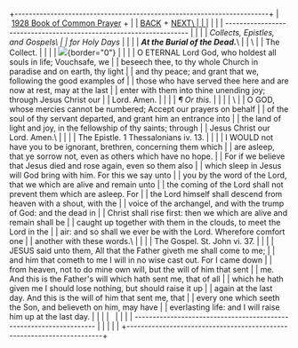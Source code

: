 +-----------------------------------------------------------------------+
|  [1928 Book of Common Prayer](../index.html) +                        |
| [BACK](marriage.html) + [NEXT\                                        |
| ](standrew.html)                                                      |
|                                                                       |
| -------------------------------------------------------------------   |
|                                                                       |
| *Collects, Epistles, and Gospels\                                     |
| for Holy Days*                                                        |
|                                                                       |
| ***At the Burial of the Dead.***\                                     |
| \                                                                     |
| The Collect.                                                          |
|                                                                       |
| ![](http://stats.superstats.com/b/ss/DAVIDMCMANNES/1){border="0"}     |
|                                                                       |
| O ETERNAL Lord God, who holdest all souls in life; Vouchsafe, we      |
| beseech thee, to thy whole Church in paradise and on earth, thy light |
| and thy peace; and grant that we, following the good examples of      |
| those who have served thee here and are now at rest, may at the last  |
| enter with them into thine unending joy; through Jesus Christ our     |
| Lord. Amen.                                                           |
|                                                                       |
| *¶ Or this.*                                                          |
|                                                                       |
| \                                                                     |
| O GOD, whose mercies cannot be numbered; Accept our prayers on behalf |
| of the soul of thy servant departed, and grant him an entrance into   |
| the land of light and joy, in the fellowship of thy saints; through   |
| Jesus Christ our Lord. Amen.\                                         |
|                                                                       |
| The Epistle. 1 Thessalonians iv. 13.                                  |
|                                                                       |
| I WOULD not have you to be ignorant, brethren, concerning them which  |
| are asleep, that ye sorrow not, even as others which have no hope.    |
| For if we believe that Jesus died and rose again, even so them also   |
| which sleep in Jesus will God bring with him. For this we say unto    |
| you by the word of the Lord, that we which are alive and remain unto  |
| the coming of the Lord shall not prevent them which are asleep. For   |
| the Lord himself shall descend from heaven with a shout, with the     |
| voice of the archangel, and with the trump of God: and the dead in    |
| Christ shall rise first: then we which are alive and remain shall be  |
| caught up together with them in the clouds, to meet the Lord in the   |
| air: and so shall we ever be with the Lord. Wherefore comfort one     |
| another with these words.\                                            |
|                                                                       |
| The Gospel. St. John vi. 37.                                          |
|                                                                       |
| JESUS said unto them, All that the Father giveth me shall come to me; |
| and him that cometh to me I will in no wise cast out. For I came down |
| from heaven, not to do mine own will, but the will of him that sent   |
| me. And this is the Father\'s will which hath sent me, that of all    |
| which he hath given me I should lose nothing, but should raise it up  |
| again at the last day. And this is the will of him that sent me, that |
| every one which seeth the Son, and believeth on him, may have         |
| everlasting life: and I will raise him up at the last day.            |
|                                                                       |
|                                                                       |
|                                                                       |
| -------------------------------------------------------------------   |
|                                                                       |
| [](http://www.episcopalnet.org/DBS/DOR.html)                          |
+-----------------------------------------------------------------------+
